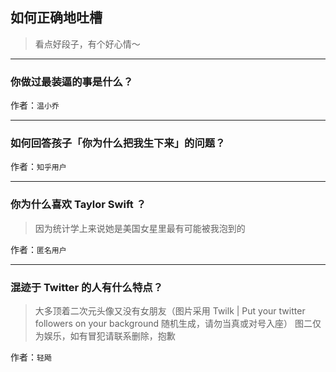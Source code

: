 ## 如何正确地吐槽

> 看点好段子，有个好心情～


 
---

### 你做过最装逼的事是什么？

> 


作者：`温小乔`

---

### 如何回答孩子「你为什么把我生下来」的问题？

> 


作者：`知乎用户`

---

### 你为什么喜欢 Taylor Swift ？

> 因为统计学上来说她是美国女星里最有可能被我泡到的


作者：`匿名用户`

---

### 混迹于 Twitter 的人有什么特点？

> 大多顶着二次元头像又没有女朋友（图片采用 Twilk | Put your twitter followers on your background 随机生成，请勿当真或对号入座）
> 图二仅为娱乐，如有冒犯请联系删除，抱歉


作者：`轻飏`